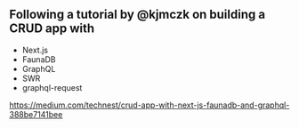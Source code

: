 ## Following a tutorial by @kjmczk on building a CRUD app with 

- Next.js
- FaunaDB
- GraphQL
- SWR
- graphql-request

https://medium.com/technest/crud-app-with-next-js-faunadb-and-graphql-388be7141bee